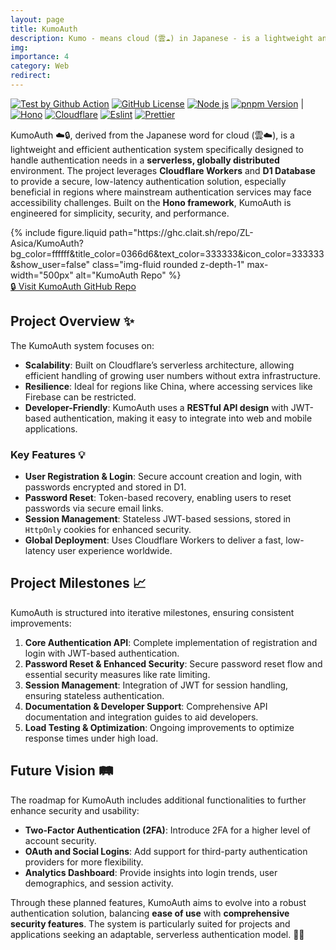 ```yaml
---
layout: page
title: KumoAuth
description: Kumo - means cloud (雲☁️) in Japanese - is a lightweight and efficient authentication system built with Cloudflare Workers, D1 Database, and the Hono framework.
img:
importance: 4
category: Web
redirect:
---
```


[![Test by Github Action][github-test-badge]][github-test-link]
[![GitHub License][license-badge]][license-link]
[![Node js][node-badge]][node-link]
[![pnpm Version][pnpm-badge]][pnpm-link] |
[![Hono][hono-badge]][hono-link]
[![Cloudflare][cloudflare-badge]][cloudflare-link]
[![Eslint][eslint-badge]][eslint-link]
[![Prettier][prettier-badge]][prettier-link]

KumoAuth ☁️🔒, derived from the Japanese word for cloud (雲☁️), is a lightweight and efficient authentication system specifically designed to handle authentication needs in a **serverless, globally distributed** environment. The project leverages **Cloudflare Workers** and **D1 Database** to provide a secure, low-latency authentication solution, especially beneficial in regions where mainstream authentication services may face accessibility challenges. Built on the **Hono framework**, KumoAuth is engineered for simplicity, security, and performance.

<div class="row mt-3 d-flex justify-content-center">
    <div class="col-sm mt-3 mt-md-0 text-center">
      {% include figure.liquid path="https://ghc.clait.sh/repo/ZL-Asica/KumoAuth?bg_color=ffffff&title_color=0366d6&text_color=333333&icon_color=333333&show_user=false" class="img-fluid rounded z-depth-1" max-width="500px" alt="KumoAuth Repo" %}
    </div>
</div>
<div class="caption">
<a href="https://www.github.com/ZL-Asica/KumoAuth" target="_blank" alt="Live Demo of KumoAuth" rel="noopener noreferrer">🔒 Visit KumoAuth GitHub Repo</a>
</div>

## Project Overview ✨

The KumoAuth system focuses on:

- **Scalability**: Built on Cloudflare’s serverless architecture, allowing efficient handling of growing user numbers without extra infrastructure.
- **Resilience**: Ideal for regions like China, where accessing services like Firebase can be restricted.
- **Developer-Friendly**: KumoAuth uses a **RESTful API design** with JWT-based authentication, making it easy to integrate into web and mobile applications.

### Key Features 💡

- **User Registration & Login**: Secure account creation and login, with passwords encrypted and stored in D1.
- **Password Reset**: Token-based recovery, enabling users to reset passwords via secure email links.
- **Session Management**: Stateless JWT-based sessions, stored in `HttpOnly` cookies for enhanced security.
- **Global Deployment**: Uses Cloudflare Workers to deliver a fast, low-latency user experience worldwide.

## Project Milestones 📈

KumoAuth is structured into iterative milestones, ensuring consistent improvements:

1. **Core Authentication API**: Complete implementation of registration and login with JWT-based authentication.
2. **Password Reset & Enhanced Security**: Secure password reset flow and essential security measures like rate limiting.
3. **Session Management**: Integration of JWT for session handling, ensuring stateless authentication.
4. **Documentation & Developer Support**: Comprehensive API documentation and integration guides to aid developers.
5. **Load Testing & Optimization**: Ongoing improvements to optimize response times under high load.

## Future Vision 🛤️

The roadmap for KumoAuth includes additional functionalities to further enhance security and usability:

- **Two-Factor Authentication (2FA)**: Introduce 2FA for a higher level of account security.
- **OAuth and Social Logins**: Add support for third-party authentication providers for more flexibility.
- **Analytics Dashboard**: Provide insights into login trends, user demographics, and session activity.

Through these planned features, KumoAuth aims to evolve into a robust authentication solution, balancing **ease of use** with **comprehensive security features**. The system is particularly suited for projects and applications seeking an adaptable, serverless authentication model. 🚀✨

[cloudflare-badge]: https://img.shields.io/badge/Cloudflare-F38020?logo=Cloudflare&logoColor=white
[cloudflare-link]: https://www.cloudflare.com/
[eslint-badge]: https://img.shields.io/badge/eslint-4B32C3?logo=eslint&logoColor=white
[eslint-link]: https://www.npmjs.com/package/eslint-config-zl-asica
[github-test-badge]: https://img.shields.io/github/actions/workflow/status/ZL-Asica/KumoAuth/auto-test.yml?logo=github&label=Test
[github-test-link]: https://github.com/ZL-Asica/KumoAuth/actions/workflows/auto-test.yml
[hono-badge]: https://img.shields.io/badge/Hono-E36002?logo=hono&logoColor=fff
[hono-link]: https://hono.dev/
[license-badge]: https://img.shields.io/github/license/ZL-Asica/KumoAuth
[license-link]: https://github.com/ZL-Asica/eslint-config/blob/main/LICENSE
[node-badge]: https://img.shields.io/badge/node%3E=20.11-339933?logo=node.js&logoColor=white
[node-link]: https://nodejs.org/
[pnpm-badge]: https://img.shields.io/github/package-json/packageManager/ZL-Asica/KumoAuth?label=&logo=pnpm&logoColor=fff&color=F69220
[pnpm-link]: https://pnpm.io/
[prettier-badge]: https://img.shields.io/badge/Prettier-F7B93E?logo=Prettier&logoColor=white
[prettier-link]: https://www.npmjs.com/package/@zl-asica/prettier-config
